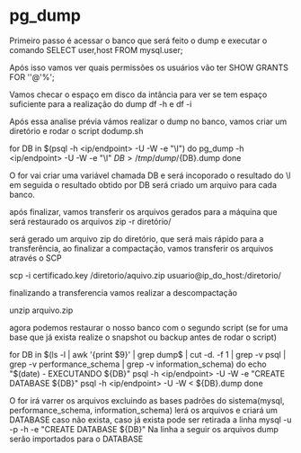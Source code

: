 # pg_dump

Primeiro passo é acessar o banco que será feito o dump e executar o comando SELECT user,host FROM mysql.user;

Após isso vamos ver quais permissões os usuários vão ter SHOW GRANTS FOR ''@'%';

Vamos checar o espaço em disco da intância para ver se tem espaço suficiente para a realização do dump df -h e df -i

Após essa analise prévia vámos realizar o dump no banco, vamos criar um diretório e rodar o script dodump.sh

for DB in $(psql -h <ip/endpoint> -U <user> -W -e "\l") 
do
 pg_dump -h <ip/endpoint> -U <user> -W -e "\l" ${DB} > /tmp/dump/${DB}.dump 
done

O for vai criar uma variável chamada DB e será incoporado o resultado do \l em seguida o resultado obtido por DB será criado um arquivo para cada banco.

após finalizar, vamos transferir os arquivos gerados para a máquina que será restaurado os arquivos zip -r diretório/

será gerado um arquivo zip do diretório, que será mais rápido para a transferência, ao finalizar a compactação, vamos transferir os arquivos através o SCP

scp -i certificado.key /diretorio/aquivo.zip usuario@ip_do_host:/diretorio/

finalizando a transferencia vamos realizar a descompactação

unzip arquivo.zip

agora podemos restaurar o nosso banco com o segundo script (se for uma base que já exista realize o snapshot ou backup antes de rodar o script)

for DB in $(ls -l | awk '{print $9}' | grep dump$ | cut -d. -f 1 | grep -v psql | grep -v performance_schema | grep -v information_schema) 
do
 echo "$(date) - EXECUTANDO ${DB}"
 psql -h <ip/endpoint> -U <user> -W -e "CREATE DATABASE ${DB}"
 psql -h <ip/endpoint> -U <user> -W < ${DB}.dump 
done

O for irá varrer os arquivos excluindo as bases padrões do sistema(mysql, performance_schema, information_schema) lerá os arquivos e criará um DATABASE caso não exista, caso já exista pode ser retirada a linha mysql -u -p -h -e "CREATE DATABASE ${DB}" Na linha a seguir os arquivos dump serão importados para o DATABASE
